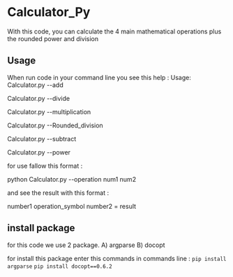 # Calculator_Py
With this code, you can calculate the 4 main mathematical operations plus the rounded power and division

## Usage
When run code in your command line you see this help : 
Usage: 
Calculator.py --add <num1> <num2> 


Calculator.py --divide <num1> <num2>


Calculator.py --multiplication <num1> <num2>


Calculator.py --Rounded_division <num1> <num2>


Calculator.py --subtract <num1> <num2>


Calculator.py --power <num1> <num2>

for use fallow this format : 


python Calculator.py --operation num1 num2

and see the result with this format : 


number1 operation_symbol number2 = result 


## install package 
for this code we use 2 package.
A) argparse 
B) docopt

for install this package enter this commands in commands line : 
`pip install argparse`
`pip install docopt==0.6.2`